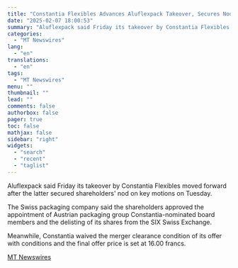 ```yaml
---
title: "Constantia Flexibles Advances Aluflexpack Takeover, Secures Nod for Delisting"
date: "2025-02-07 18:00:53"
summary: "Aluflexpack said Friday its takeover by Constantia Flexibles moved forward after the latter secured shareholders' nod on key motions on Tuesday. The Swiss packaging company said the shareholders approved the appointment of Austrian packaging group Constantia-nominated board members and the delisting of its shares from the SIX Swiss Exchange. Meanwhile,..."
categories:
  - "MT Newswires"
lang:
  - "en"
translations:
  - "en"
tags:
  - "MT Newswires"
menu: ""
thumbnail: ""
lead: ""
comments: false
authorbox: false
pager: true
toc: false
mathjax: false
sidebar: "right"
widgets:
  - "search"
  - "recent"
  - "taglist"
---
```


Aluflexpack said Friday its takeover by Constantia Flexibles moved forward after the latter secured shareholders' nod on key motions on Tuesday.

The Swiss packaging company said the shareholders approved the appointment of Austrian packaging group Constantia-nominated board members and the delisting of its shares from the SIX Swiss Exchange.

Meanwhile, Constantia waived the merger clearance condition of its offer with conditions and the final offer price is set at 16.00 francs.

[MT Newswires](https://www.tradingview.com/news/mtnewswires.com:20250207:G2465077:0/)
